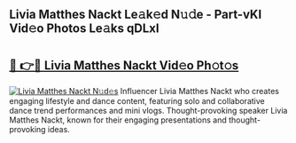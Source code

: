 ## Livia Matthes Nackt Le𝚊k𝚎d N𝚞𝚍e - Part-vKI Vid𝚎o Photos Le𝚊ks qDLxI

# <h2><a href="http://fb7w6cc.evod.top/?m=Livia+Matthes+Nackt">🔗 👉🔴 Livia Matthes Nackt Vid𝚎o Ph𝚘t𝚘s</a></h2>

[![Livia Matthes Nackt N𝚞d𝚎s](https://i.imgur.com/8V9OHl7.gif)](http://fb7w6cc.evod.top/?m=Livia+Matthes+Nackt)
Influencer Livia Matthes Nackt who creates engaging lifestyle and dance content, featuring solo and collaborative dance trend performances and mini vlogs. Thought-provoking speaker Livia Matthes Nackt, known for their engaging presentations and thought-provoking ideas. 
